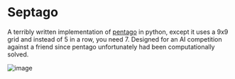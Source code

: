 # Septago
A terribly written implementation of [pentago](https://en.wikipedia.org/wiki/Pentago) in python, except it uses a 9x9 grid and instead of 5 in a row, you need 7. Designed for an AI competition against a friend since pentago unfortunately had been computationally solved.

![image](https://github.com/Bobberson3108/Septago/assets/69008832/27f3b181-1816-4382-a5e7-5527cba54942)
